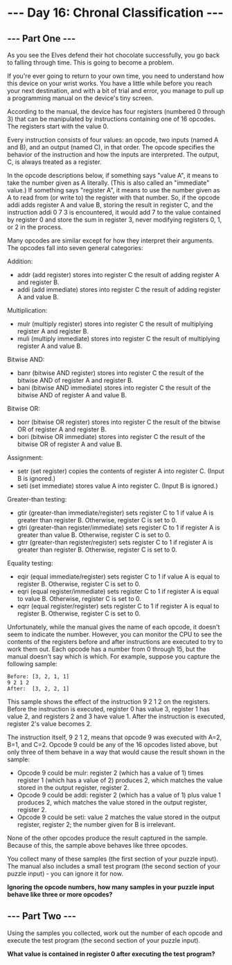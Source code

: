 # --- Day 16: Chronal Classification ---
## --- Part One ---
As you see the Elves defend their hot chocolate successfully, you go back to falling through time. This is going to become a problem.

If you're ever going to return to your own time, you need to understand how this device on your wrist works. You have a little while before you reach your next destination, and with a bit of trial and error, you manage to pull up a programming manual on the device's tiny screen.

According to the manual, the device has four registers (numbered 0 through 3) that can be manipulated by instructions containing one of 16 opcodes. The registers start with the value 0.

Every instruction consists of four values: an opcode, two inputs (named A and B), and an output (named C), in that order. The opcode specifies the behavior of the instruction and how the inputs are interpreted. The output, C, is always treated as a register.

In the opcode descriptions below, if something says "value A", it means to take the number given as A literally. (This is also called an "immediate" value.) If something says "register A", it means to use the number given as A to read from (or write to) the register with that number. So, if the opcode addi adds register A and value B, storing the result in register C, and the instruction addi 0 7 3 is encountered, it would add 7 to the value contained by register 0 and store the sum in register 3, never modifying registers 0, 1, or 2 in the process.

Many opcodes are similar except for how they interpret their arguments. The opcodes fall into seven general categories:

Addition:
- addr (add register) stores into register C the result of adding register A and register B.
- addi (add immediate) stores into register C the result of adding register A and value B.

Multiplication:
- mulr (multiply register) stores into register C the result of multiplying register A and register B.
- muli (multiply immediate) stores into register C the result of multiplying register A and value B.

Bitwise AND:
- banr (bitwise AND register) stores into register C the result of the bitwise AND of register A and register B.
- bani (bitwise AND immediate) stores into register C the result of the bitwise AND of register A and value B.

Bitwise OR:
- borr (bitwise OR register) stores into register C the result of the bitwise OR of register A and register B.
- bori (bitwise OR immediate) stores into register C the result of the bitwise OR of register A and value B.

Assignment:
- setr (set register) copies the contents of register A into register C. (Input B is ignored.)
- seti (set immediate) stores value A into register C. (Input B is ignored.)

Greater-than testing:
- gtir (greater-than immediate/register) sets register C to 1 if value A is greater than register B. Otherwise, register C is set to 0.
- gtri (greater-than register/immediate) sets register C to 1 if register A is greater than value B. Otherwise, register C is set to 0.
- gtrr (greater-than register/register) sets register C to 1 if register A is greater than register B. Otherwise, register C is set to 0.

Equality testing:
- eqir (equal immediate/register) sets register C to 1 if value A is equal to register B. Otherwise, register C is set to 0.
- eqri (equal register/immediate) sets register C to 1 if register A is equal to value B. Otherwise, register C is set to 0.
- eqrr (equal register/register) sets register C to 1 if register A is equal to register B. Otherwise, register C is set to 0.

Unfortunately, while the manual gives the name of each opcode, it doesn't seem to indicate the number. However, you can monitor the CPU to see the contents of the registers before and after instructions are executed to try to work them out. Each opcode has a number from 0 through 15, but the manual doesn't say which is which. For example, suppose you capture the following sample:
```
Before: [3, 2, 1, 1]
9 2 1 2
After:  [3, 2, 2, 1]
```

This sample shows the effect of the instruction 9 2 1 2 on the registers. Before the instruction is executed, register 0 has value 3, register 1 has value 2, and registers 2 and 3 have value 1. After the instruction is executed, register 2's value becomes 2.

The instruction itself, 9 2 1 2, means that opcode 9 was executed with A=2, B=1, and C=2. Opcode 9 could be any of the 16 opcodes listed above, but only three of them behave in a way that would cause the result shown in the sample:
- Opcode 9 could be mulr: register 2 (which has a value of 1) times register 1 (which has a value of 2) produces 2, which matches the value stored in the output register, register 2.
- Opcode 9 could be addi: register 2 (which has a value of 1) plus value 1 produces 2, which matches the value stored in the output register, register 2.
- Opcode 9 could be seti: value 2 matches the value stored in the output register, register 2; the number given for B is irrelevant.

None of the other opcodes produce the result captured in the sample. Because of this, the sample above behaves like three opcodes.

You collect many of these samples (the first section of your puzzle input). The manual also includes a small test program (the second section of your puzzle input) - you can ignore it for now.

__Ignoring the opcode numbers, how many samples in your puzzle input behave like three or more opcodes?__

## --- Part Two ---
Using the samples you collected, work out the number of each opcode and execute the test program (the second section of your puzzle input).

__What value is contained in register 0 after executing the test program?__